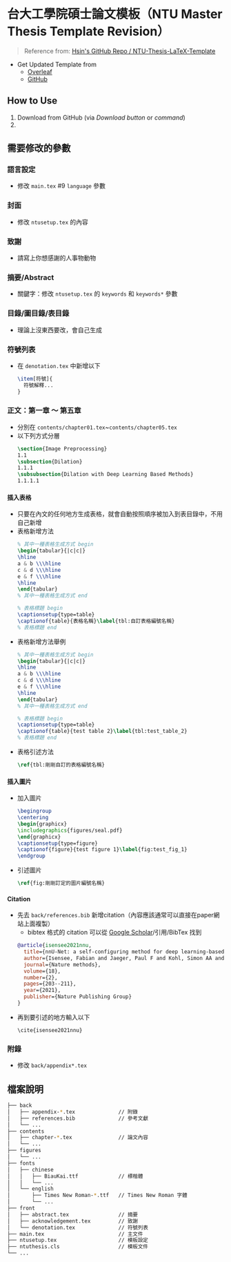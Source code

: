 # 台大工學院碩士論文模板（NTU Master Thesis Template Revision）
> Reference from: [Hsin's GitHub Repo / NTU-Thesis-LaTeX-Template](https://github.com/Hsins/NTU-Thesis-LaTeX-Template)
- Get Updated Template from 
  - [Overleaf]()
  - [GitHub](https://github.com/yihanYozikua/ntu_master_thesis_template_latex)

## How to Use
1. Download from GitHub (via *Download button* or *command*)
2. 

## 需要修改的參數
### 語言設定
- 修改 `main.tex` #9 `language` 參數

### 封面
- 修改 `ntusetup.tex` 的內容

### 致謝
- 請寫上你想感謝的人事物動物

### 摘要/Abstract
- 關鍵字：修改 `ntusetup.tex` 的 `keywords` 和 `keywords*` 參數

### 目錄/圖目錄/表目錄
- 理論上沒東西要改，會自己生成

### 符號列表
- 在 `denotation.tex` 中新增以下
  ```tex
  \item[符號]{
    符號解釋...
  }
  ```

### 正文：第一章 ～ 第五章
- 分別在 `contents/chapter01.tex`~`contents/chapter05.tex`
- 以下列方式分層
  ```tex
  \section{Image Preprocessing}
  1.1
  \subsection{Dilation}
  1.1.1
  \subsubsection{Dilation with Deep Learning Based Methods}
  1.1.1.1
  ```
#### 插入表格
- 只要在內文的任何地方生成表格，就會自動按照順序被加入到表目錄中，不用自己新增
- 表格新增方法
  ```tex
  % 其中一種表格生成方式 begin
  \begin{tabular}{|c|c|}
  \hline
  a & b \\\hline
  c & d \\\hline
  e & f \\\hline
  \hline
  \end{tabular}
  % 其中一種表格生成方式 end

  % 表格標題 begin
  \captionsetup{type=table}
  \captionof{table}{表格名稱}\label{tbl:自訂表格編號名稱}
  % 表格標題 end
  ```
- 表格新增方法舉例
  ```tex
  % 其中一種表格生成方式 begin
  \begin{tabular}{|c|c|}
  \hline
  a & b \\\hline
  c & d \\\hline
  e & f \\\hline
  \hline
  \end{tabular}
  % 其中一種表格生成方式 end

  % 表格標題 begin
  \captionsetup{type=table}
  \captionof{table}{test table 2}\label{tbl:test_table_2}
  % 表格標題 end
  ```
- 表格引述方法
  ```tex
  \ref{tbl:剛剛自訂的表格編號名稱}
  ```
#### 插入圖片
- 加入圖片
  ```tex
  \begingroup
  \centering
  \begin{graphicx}
  \includegraphics{figures/seal.pdf}
  \end{graphicx}
  \captionsetup{type=figure}
  \captionof{figure}{test figure 1}\label{fig:test_fig_1}
  \endgroup
  ```
- 引述圖片
  ```tex
  \ref{fig:剛剛訂定的圖片編號名稱}
  ```
#### Citation
- 先去 `back/references.bib` 新增citation（內容應該通常可以直接在paper網站上面複製）
  - bibtex 格式的 citation 可以從 [Google Scholar](https://scholar.google.com.tw/)/引用/BibTex 找到
  ```bib
  @article{isensee2021nnu,
    title={nnU-Net: a self-configuring method for deep learning-based biomedical image segmentation},
    author={Isensee, Fabian and Jaeger, Paul F and Kohl, Simon AA and Petersen, Jens and Maier-Hein, Klaus H},
    journal={Nature methods},
    volume={18},
    number={2},
    pages={203--211},
    year={2021},
    publisher={Nature Publishing Group}
  }
  ```
- 再到要引述的地方輸入以下
  ```te區
  \cite{isensee2021nnu}
  ```
### 附錄
- 修改 `back/appendix*.tex`

## 檔案說明
```bash
├── back
│   ├── appendix-*.tex              // 附錄
│   ├── references.bib              // 參考文獻
│   └── ...
├── contents
│   ├── chapter-*.tex               // 論文內容
│   └── ...
├── figures
│   └── ...
├── fonts
│   ├── chinese
│   │   ├── BiauKai.ttf             // 標楷體
│   │   └── ...
│   └── english
│       ├── Times New Roman-*.ttf   // Times New Roman 字體
│       └── ...
├── front
│   ├── abstract.tex                // 摘要
│   ├── acknowledgement.tex         // 致謝
│   └── denotation.tex              // 符號列表
├── main.tex                        // 主文件
├── ntusetup.tex                    // 模板設定
├── ntuthesis.cls                   // 模板文件
└── ...
```